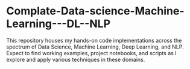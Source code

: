 # Complate-Data-science-Machine-Learning---DL--NLP
This repository houses my hands-on code implementations across the spectrum of Data Science, Machine Learning, Deep Learning, and NLP. Expect to find working examples, project notebooks, and scripts as I explore and apply various techniques in these domains.
